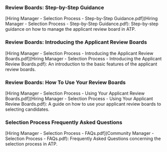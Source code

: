 ### Review Boards: Step-by-Step Guidance 
[Hiring Manager - Selection Process - Step-by-Step Guidance.pdf](Hiring Manager - Selection Process - Step-by-Step Guidance.pdf): Step-by-step guidance on how to manage the applicant review board in ATP. 

### Review Boards: Introducing the Applicant Review Boards 
[Hiring Manager - Selection Process - Introducing the Applicant Review Boards.pdf](Hiring Manager - Selection Process - Introducing the Applicant Review Boards.pdf): An introduction to the basic features of the applicant review boards. 

### Review Boards: How To Use Your Review Boards 
[Hiring Manager - Selection Process - Using Your Applicant Review Boards.pdf](Hiring Manager - Selection Process - Using Your Applicant Review Boards.pdf): A guide on how to use your applicant review boards to selecting candidates. 

### Selection Process Frequently Asked Questions 
[Hiring Manager - Selection Process - FAQs.pdf](Community Manager - Selection Process - FAQs.pdf): Frequently Asked Questions concerning the selection process in ATP. 
